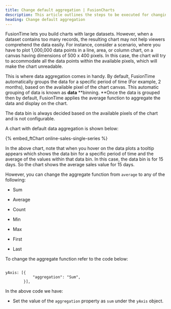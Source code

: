 ```yaml
---
title: Change default aggregation | FusionCharts
description: This article outlines the steps to be executed for changing the default aggregation.
heading: Change default aggregation
---
```


FusionTime lets you build charts with large datasets. However, when a dataset contains too many records, the resulting chart may not help viewers comprehend the data easily. For instance, consider a scenario, where you have to plot 1,000,000 data points in a line, area, or column chart, on a canvas having dimensions of 500 x 400 pixels. In this case, the chart will try to accommodate all the data points within the available pixels, which will make the chart unreadable. 

This is where data aggregation comes in handy. By default, FusionTime automatically groups the data for a specific period of time (For example, 2 months), based on the available pixel of the chart canvas. This automatic grouping of data is known as **data** **binning. **Once the data is grouped then by default, FusionTime applies the average function to aggregate the data and display on the chart. 

The data bin is always decided based on the available pixels of the chart and is not configurable. 

A chart with default data aggregation is shown below:

{% embed_ftChart online-sales-single-series %}

In the above chart, note that when you hover on the data plots a tooltip appears which shows the data bin for a specific period of time and the average of the values within that data bin. In this case, the data bin is for 15 days. So the chart shows the average sales value for 15 days.

However, you can change the aggregate function from `average` to any of the following:

* Sum

* Average

* Count

* Min

* Max

* First

* Last

To change the aggregate function refer to the code below:

```

yAxis: [{
            "aggregation": "Sum",
        }],

```

In the above code we have:

* Set the value of the `aggregation` property as `sum` under the `yAxis` object. 

